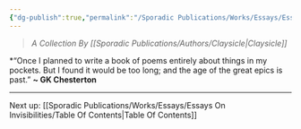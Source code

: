 ```yaml
---
{"dg-publish":true,"permalink":"/Sporadic Publications/Works/Essays/Essays On Invisibilities/Essays on Invisibilities/"}
---
```


>*A Collection By [[Sporadic Publications/Authors/Claysicle\|Claysicle]]*


*“Once I planned to write a book of poems entirely about things in my pockets. But I found it would be too long; and the age of the great epics is past.”
**~ GK Chesterton**

--- 
Next up:
[[Sporadic Publications/Works/Essays/Essays On Invisibilities/Table Of Contents\|Table Of Contents]]
<div class="page-break" style="page-break-before: always;"></div>

